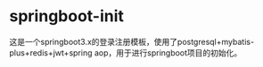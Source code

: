 # springboot-init
这是一个springboot3.x的登录注册模板，使用了postgresql+mybatis-plus+redis+jwt+spring aop，用于进行springboot项目的初始化。
